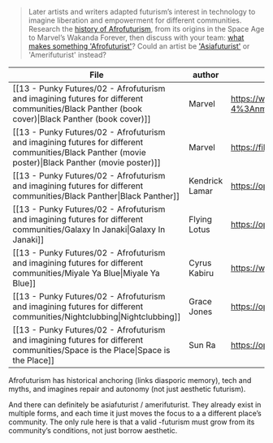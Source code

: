 > Later artists and writers adapted futurism’s interest in technology to imagine liberation and empowerment for different communities. Research the [history of Afrofuturism](https://www.tate.org.uk/art/art-terms/a/afrofuturism), from its origins in the Space Age to Marvel’s Wakanda Forever, then discuss with your team: [what makes something 'Afrofuturist'](https://artreview.com/the-past-and-future-of-afrofuturism/)? Could an artist be ['Asiafuturist'](https://www.tribephotomagazine.com/issue-09/larissa-sansour-heirloom) or 'Amerifuturist' instead?

| File                                                                                                                                                   | author         | link                                                              | created |
| ------------------------------------------------------------------------------------------------------------------------------------------------------ | -------------- | ----------------------------------------------------------------- | ------- |
| [[13 - Punky Futures/02 - Afrofuturism and imagining futures for different communities/Black Panther (book cover)\|Black Panther (book cover)]]     | Marvel         | https://www.si.edu/object/black-panther-vol-1-no-4%3Anmah_1894264 | 1977    |
| [[13 - Punky Futures/02 - Afrofuturism and imagining futures for different communities/Black Panther (movie poster)\|Black Panther (movie poster)]] | Marvel         | https://filmartgallery.com/products/black-panther                 | 2018    |
| [[13 - Punky Futures/02 - Afrofuturism and imagining futures for different communities/Black Panther\|Black Panther]]                               | Kendrick Lamar | https://open.spotify.com/track/5qN4HFkapdAOV94XPryVof             | 2018    |
| [[13 - Punky Futures/02 - Afrofuturism and imagining futures for different communities/Galaxy In Janaki\|Galaxy In Janaki]]                         | Flying Lotus   | https://open.spotify.com/track/5qz90fqj8qIpu6CoQRi4kI             | 2010    |
| [[13 - Punky Futures/02 - Afrofuturism and imagining futures for different communities/Miyale Ya Blue\|Miyale Ya Blue]]                             | Cyrus Kabiru   | https://www.metmuseum.org/art/collection/search/846921            | 2020    |
| [[13 - Punky Futures/02 - Afrofuturism and imagining futures for different communities/Nightclubbing\|Nightclubbing]]                               | Grace Jones    | https://open.spotify.com/track/2z5H8hqgbNcFs8Wl2deUhy             | 1981    |
| [[13 - Punky Futures/02 - Afrofuturism and imagining futures for different communities/Space is the Place\|Space is the Place]]                     | Sun Ra         | https://open.spotify.com/track/4TSrz1RKWuhTSaKJ6B1BJp             | 1973    |


Afrofuturism has historical anchoring (links diasporic memory), tech and myths, and imagines repair and autonomy (not just aesthetic futurism).

And there can definitely be asiafuturist / amerifuturist. They already exist in multiple forms, and each time it just moves the focus to a a different place’s community. The only rule here is that a valid -futurism must grow from its community’s conditions, not just borrow aesthetic.
